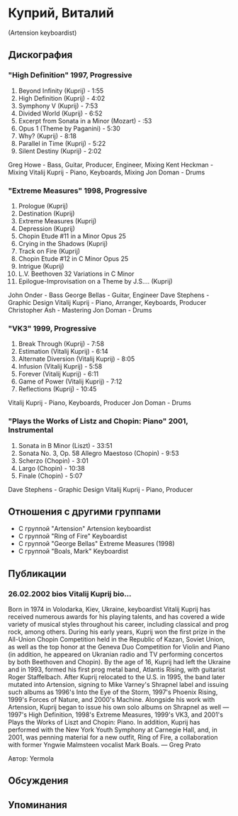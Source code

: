 # Куприй, Виталий

(Artension keyboardist)

## Дискография

### "High Definition" 1997, Progressive

   1.   Beyond Infinity (Kuprij) - 1:55 
   2.   High Definition (Kuprij) - 4:02 
   3.   Symphony V (Kuprij) - 7:53 
   4.   Divided World (Kuprij) - 6:52 
   5.   Excerpt from Sonata in a Minor (Mozart) - :53 
   6.   Opus 1 (Theme by Paganini) - 5:30 
   7.   Why? (Kuprij) - 8:18 
   8.   Parallel in Time (Kuprij) - 5:22 
   9.   Silent Destiny (Kuprij) - 2:02 



Greg Howe  -  Bass, Guitar, Producer, Engineer, Mixing 
Kent Heckman  -  Mixing 
Vitalij Kuprij  -  Piano, Keyboards, Mixing 
Jon Doman  -  Drums 


### "Extreme Measures" 1998, Progressive

   1.   Prologue (Kuprij) 
   2.   Destination (Kuprij) 
   3.   Extreme Measures (Kuprij) 
   4.   Depression (Kuprij) 
   5.   Chopin Etude #11 in a Minor Opus 25 
   6.   Crying in the Shadows (Kuprij) 
   7.   Track on Fire (Kuprij) 
   8.   Chopin Etude #12 in C Minor Opus 25 
   9.   Intrigue (Kuprij) 
   10.   L.V. Beethoven 32 Variations in C Minor 
   11.   Epilogue-Improvisation on a Theme by J.S.... (Kuprij) 



John Onder  -  Bass 
George Bellas  -  Guitar, Engineer 
Dave Stephens  -  Graphic Design 
Vitalij Kuprij  -  Piano, Arranger, Keyboards, Producer 
Christopher Ash  -  Mastering 
Jon Doman  -  Drums 


### "VK3" 1999, Progressive

  1.   Break Through (Kuprij) - 7:58 
   2.   Estimation (Vitalij Kuprij) - 6:14 
   3.   Alternate Diversion (Vitalij Kuprij) - 8:05 
   4.   Infusion (Vitalij Kuprij) - 5:58 
   5.   Forever (Vitalij Kuprij) - 6:11 
   6.   Game of Power (Vitalij Kuprij) - 7:12 
   7.   Reflections (Kuprij) - 10:45 


Vitalij Kuprij  -  Piano, Keyboards, Producer 
Jon Doman  -  Drums 


### "Plays the Works of Listz and Chopin: Piano" 2001, Instrumental

   1.   Sonata in B Minor (Liszt) - 33:51 
   2.   Sonata No. 3, Op. 58 Allegro Maestoso (Chopin) - 9:53 
   3.   Scherzo (Chopin) - 3:01 
   4.   Largo (Chopin) - 10:38 
   5.   Finale (Chopin) - 5:07 


Dave Stephens  -  Graphic Design 
Vitalij Kuprij  -  Piano, Producer 



## Отношения с другими группами

* C группой "Artension" Artension keyboardist
* C группой "Ring of Fire" Keyboardist
* C группой "George Bellas" Extreme Measures (1998)
* C группой "Boals, Mark" Keyboardist

## Публикации

### 26.02.2002 bios Vitalij Kuprij bio...

<p>Born in 1974 in Volodarka, Kiev, Ukraine, keyboardist Vitalij Kuprij has received numerous awards for his playing talents, and has covered a wide variety of musical styles throughout his career, including classical and prog rock, among others. During his early years, Kuprij won the first prize in the All-Union Chopin Competition held in the Republic of Kazan, Soviet Union, as well as the top honor at the Geneva Duo Competition for Violin and Piano (in addition, he appeared on Ukranian radio and TV performing concertos by both Beethoven and Chopin). By the age of 16, Kuprij had left the Ukraine and in 1993, formed his first prog metal band, Atlantis Rising, with guitarist Roger Staffelbach. After Kuprij relocated to the U.S. in 1995, the band later mutated into Artension, signing to Mike Varney's Shrapnel label and issuing such albums as 1996's Into the Eye of the Storm, 1997's Phoenix Rising, 1999's Forces of Nature, and 2000's Machine. Alongside his work with Artension, Kuprij began to issue his own solo albums on Shrapnel as well — 1997's High Definition, 1998's Extreme Measures, 1999's VK3, and 2001's Plays the Works of Liszt and Chopin: Piano. In addition, Kuprij has performed with the New York Youth Symphony at Carnegie Hall, and, in 2001, was penning material for a new outfit, Ring of Fire, a collaboration with former Yngwie Malmsteen vocalist Mark Boals. — Greg Prato</p>

Автор: Yermola


## Обсуждения


## Упоминания


